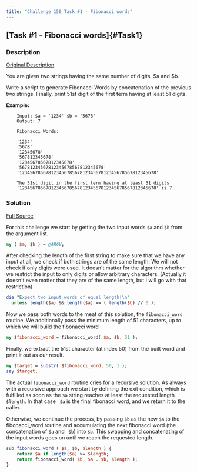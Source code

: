 ```yaml
---
title: "Challenge 150 Task #1 - Fibonacci words"
---
```


## [Task #1 - Fibonacci words]{#Task1}

### Description

[Original Description](https://theweeklychallenge.org/blog/perl-weekly-challenge-150/#TASK1)

You are given two strings having the same number of digits, $a and $b.

Write a script to generate Fibonacci Words by concatenation of the previous two
strings. Finally, print 51st digit of the first term having at least 51 digits.

**Example:**

```
    Input: $a = '1234' $b = '5678'
    Output: 7

    Fibonacci Words:

    '1234'
    '5678'
    '12345678'
    '567812345678'
    '12345678567812345678'
    '56781234567812345678567812345678'
    '1234567856781234567856781234567812345678567812345678'

    The 51st digit in the first term having at least 51 digits
    '1234567856781234567856781234567812345678567812345678' is 7.
```

### Solution

[Full Source](https://github.com/manwar/perlweeklychallenge-club/blob/master/challenge-150/alexander-pankoff/perl/ch-1.pl)

For this challenge we start by getting the two input words `$a` and `$b`
from the argument list.

```perl
my ( $a, $b ) = @ARGV;
```

After checking the length of the first string to make sure that we have any
input at all, we check if both strings are of the same length. We will not check
if only digits were used. It doesn't matter for the algorithm whether we
restrict the input to only digits or allow arbitrary characters. (Actually it
doesn't even matter that they are of the same length, but I will go with that
restriction)

```perl
die "Expect two input words of equal length!\n"
  unless length($a) && length($a) == ( length($b) // 0 );
```

Now we pass both words to the meat of this solution, the `fibonacci_word`
routine. We additionally pass the minimum length of 51 characters, up to which we
will build the fibonacci word

```perl
my $fibonacci_word = fibonacci_word( $a, $b, 51 );
```

Finally, we extract the 51st character (at index 50) from the built word and
print it out as our result.

```perl
my $target = substr( $fibonacci_word, 50, 1 );
say $target;
```

The actual `fibonacci_word` routine cries for a recursive solution. As always
with a recursive approach we start by defining the exit condition, which is
fulfilled as soon as the `$a` string reaches at least the requested length
`$length`. In that case ` $a` is the final fibonacci word, and we return it to
the caller.

Otherwise, we continue the process, by passing `$b` as the new `$a` to the
fibonacci_word routine and accumulating the next fibonacci word (the
concatenation of `$a` and ` $b`) into `$b`. This swapping and concatenating of
the input words goes on until we reach the requested length.

```perl
sub fibonacci_word ( $a, $b, $length ) {
    return $a if length($a) >= $length;
    return fibonacci_word( $b, $a . $b, $length );
}
```
